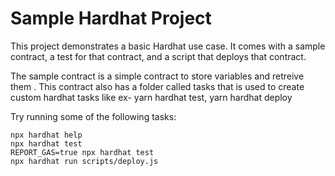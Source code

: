# Sample Hardhat Project

This project demonstrates a basic Hardhat use case. It comes with a sample contract, a test for that contract, and a script that deploys that contract.


The sample contract is a simple contract to store variables and retreive them .
This contract also has a folder called tasks that is used to create custom hardhat tasks like ex- yarn hardhat test, yarn hardhat deploy 

Try running some of the following tasks:

```shell
npx hardhat help
npx hardhat test
REPORT_GAS=true npx hardhat test
npx hardhat run scripts/deploy.js
```
